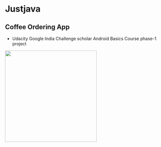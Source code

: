 # Justjava 

## Coffee Ordering App

- Udacity Google India Challenge scholar Android Basics Course phase-1 project

<img src= "https://github.com/thirulak/Justjava2/blob/master/ezgif.com-video-to-gif%20(3).gif" width=300>
